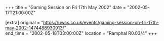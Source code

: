 +++
title = "Gaming Session on Fri 17th May 2002"
date = "2002-05-17T21:00:00Z"

[extra]
original = "https://uwcs.co.uk/events/gaming-session-on-fri-17th-may-2002-1474488930913/"    
end_time = "2002-05-18T03:00:00Z"
location = "Ramphal R0.03/4"
+++



